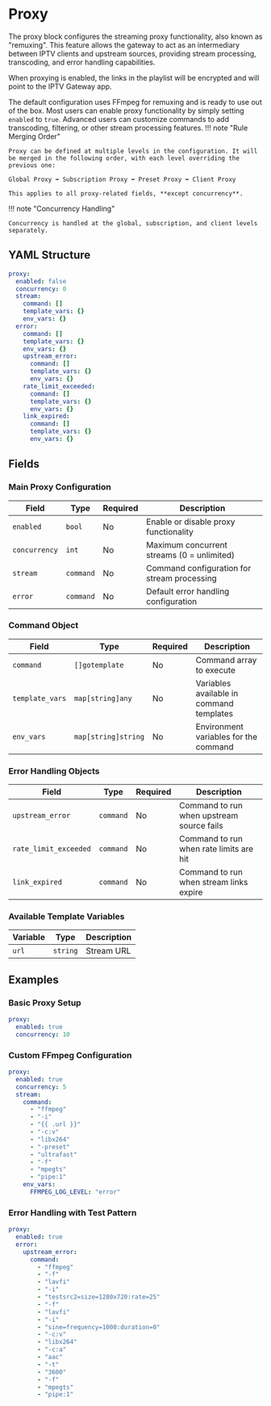 # Proxy

The proxy block configures the streaming proxy functionality, also known as "remuxing".
This feature allows the gateway to act as an intermediary between IPTV clients and upstream sources, providing stream processing, transcoding, and error handling capabilities.

When proxying is enabled, the links in the playlist will be encrypted and will point to the IPTV Gateway app.

The default configuration uses FFmpeg for remuxing and is ready to use out of the box. Most users can enable proxy functionality by simply setting `enabled` to `true`. Advanced users can customize commands to add transcoding, filtering, or other stream processing features.
!!! note "Rule Merging Order"

    Proxy can be defined at multiple levels in the configuration. It will be merged in the following order, with each level overriding the previous one:

    Global Proxy ➡ Subscription Proxy ➡ Preset Proxy ➡ Client Proxy

    This applies to all proxy-related fields, **except concurrency**.

!!! note "Concurrency Handling"

    Concurrency is handled at the global, subscription, and client levels separately.

## YAML Structure

```yaml
proxy:
  enabled: false
  concurrency: 0
  stream:
    command: []
    template_vars: {}
    env_vars: {}
  error:
    command: []
    template_vars: {}
    env_vars: {}
    upstream_error:
      command: []
      template_vars: {}
      env_vars: {}
    rate_limit_exceeded:
      command: []
      template_vars: {}
      env_vars: {}
    link_expired:
      command: []
      template_vars: {}
      env_vars: {}
```

## Fields

### Main Proxy Configuration

| Field         | Type      | Required | Description                                        |
|---------------|-----------|----------|----------------------------------------------------|
| `enabled`     | `bool`    | No       | Enable or disable proxy functionality             |
| `concurrency` | `int`     | No       | Maximum concurrent streams (0 = unlimited)        |
| `stream`      | `command` | No       | Command configuration for stream processing       |
| `error`       | `command` | No       | Default error handling configuration              |

### Command Object

| Field           | Type                | Required | Description                              |
|-----------------|---------------------|----------|------------------------------------------|
| `command`       | `[]gotemplate`      | No       | Command array to execute                 |
| `template_vars` | `map[string]any`    | No       | Variables available in command templates |
| `env_vars`      | `map[string]string` | No     | Environment variables for the command    |

### Error Handling Objects

| Field                   | Type      | Required | Description                                    |
|-------------------------|-----------|----------|------------------------------------------------|
| `upstream_error`        | `command` | No       | Command to run when upstream source fails     |
| `rate_limit_exceeded`   | `command` | No       | Command to run when rate limits are hit       |
| `link_expired`          | `command` | No       | Command to run when stream links expire       |

### Available Template Variables

| Variable        | Type                | Description |
|-----------------|---------------------|-------------|
| `url`           | `string`            | Stream URL  |


## Examples

### Basic Proxy Setup

```yaml
proxy:
  enabled: true
  concurrency: 10
```

### Custom FFmpeg Configuration

```yaml
proxy:
  enabled: true
  concurrency: 5
  stream:
    command:
      - "ffmpeg"
      - "-i"
      - "{{ .url }}"
      - "-c:v"
      - "libx264"
      - "-preset"
      - "ultrafast"
      - "-f"
      - "mpegts"
      - "pipe:1"
    env_vars:
      FFMPEG_LOG_LEVEL: "error"
```

### Error Handling with Test Pattern

```yaml
proxy:
  enabled: true
  error:
    upstream_error:
      command:
        - "ffmpeg"
        - "-f"
        - "lavfi"
        - "-i"
        - "testsrc2=size=1280x720:rate=25"
        - "-f"
        - "lavfi"
        - "-i"
        - "sine=frequency=1000:duration=0"
        - "-c:v"
        - "libx264"
        - "-c:a"
        - "aac"
        - "-t"
        - "3600"
        - "-f"
        - "mpegts"
        - "pipe:1"
```